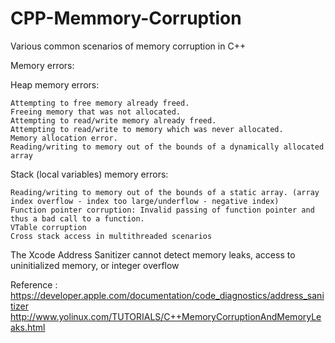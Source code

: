 # CPP-Memmory-Corruption
Various common scenarios of memory corruption in C++

Memory errors:

Heap memory errors:

    Attempting to free memory already freed.
    Freeing memory that was not allocated.
    Attempting to read/write memory already freed.
    Attempting to read/write to memory which was never allocated.
    Memory allocation error.
    Reading/writing to memory out of the bounds of a dynamically allocated array

Stack (local variables) memory errors:

    Reading/writing to memory out of the bounds of a static array. (array index overflow - index too large/underflow - negative index)
    Function pointer corruption: Invalid passing of function pointer and thus a bad call to a function.
    VTable corruption
    Cross stack access in multithreaded scenarios

The Xcode Address Sanitizer cannot detect memory leaks, access to uninitialized memory, or integer overflow
 
Reference :
https://developer.apple.com/documentation/code_diagnostics/address_sanitizer
http://www.yolinux.com/TUTORIALS/C++MemoryCorruptionAndMemoryLeaks.html
